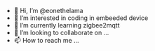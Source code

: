 - 👋 Hi, I’m @eonethelama
- 👀 I’m interested in coding in embeeded device
- 🌱 I’m currently learning zigbee2mqtt
- 💞️ I’m looking to collaborate on ...
- 📫 How to reach me ...

<!---
eonethelama/eonethelama is a ✨ special ✨ repository because its `README.md` (this file) appears on your GitHub profile.
You can click the Preview link to take a look at your changes.
--->
